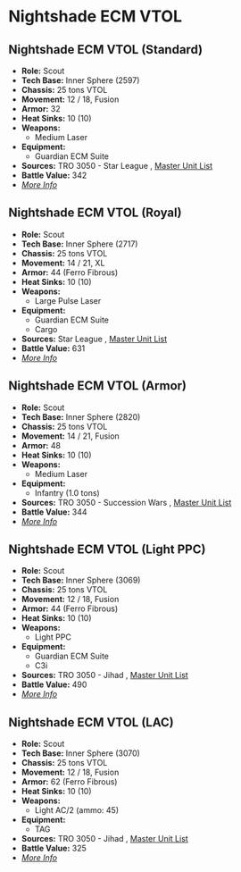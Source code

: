 # Nightshade ECM VTOL 

## Nightshade ECM VTOL (Standard) 

- **Role:** Scout 
- **Tech Base:** Inner Sphere (2597) 
- **Chassis:** 25 tons VTOL 
- **Movement:** 12 / 18, Fusion 
- **Armor:** 32 
- **Heat Sinks:** 10 (10) 
- **Weapons:** 
  - Medium Laser 
- **Equipment:** 
  - Guardian ECM Suite 
- **Sources:** TRO 3050 - Star League , [Master Unit List](http://masterunitlist.info/Unit/Details/2278/nightshade-ecm-vtol-standard) 
- **Battle Value:** 342 
- [*More Info*](nightshade_ecm_vtol/nightshade_ecm_vtol_standard.md) 

## Nightshade ECM VTOL (Royal) 

- **Role:** Scout 
- **Tech Base:** Inner Sphere (2717) 
- **Chassis:** 25 tons VTOL 
- **Movement:** 14 / 21, XL 
- **Armor:** 44 (Ferro Fibrous) 
- **Heat Sinks:** 10 (10) 
- **Weapons:** 
  - Large Pulse Laser 
- **Equipment:** 
  - Guardian ECM Suite 
  - Cargo 
- **Sources:** Star League , [Master Unit List](http://masterunitlist.info/Unit/Details/2277/nightshade-ecm-vtol-royal) 
- **Battle Value:** 631 
- [*More Info*](nightshade_ecm_vtol/nightshade_ecm_vtol_royal.md) 

## Nightshade ECM VTOL (Armor) 

- **Role:** Scout 
- **Tech Base:** Inner Sphere (2820) 
- **Chassis:** 25 tons VTOL 
- **Movement:** 14 / 21, Fusion 
- **Armor:** 48 
- **Heat Sinks:** 10 (10) 
- **Weapons:** 
  - Medium Laser 
- **Equipment:** 
  - Infantry (1.0 tons) 
- **Sources:** TRO 3050 - Succession Wars , [Master Unit List](http://masterunitlist.info/Unit/Details/2274/nightshade-ecm-vtol-armor) 
- **Battle Value:** 344 
- [*More Info*](nightshade_ecm_vtol/nightshade_ecm_vtol_armor.md) 

## Nightshade ECM VTOL (Light PPC) 

- **Role:** Scout 
- **Tech Base:** Inner Sphere (3069) 
- **Chassis:** 25 tons VTOL 
- **Movement:** 12 / 18, Fusion 
- **Armor:** 44 (Ferro Fibrous) 
- **Heat Sinks:** 10 (10) 
- **Weapons:** 
  - Light PPC 
- **Equipment:** 
  - Guardian ECM Suite 
  - C3i 
- **Sources:** TRO 3050 - Jihad , [Master Unit List](http://masterunitlist.info/Unit/Details/2276/nightshade-ecm-vtol-light-ppc) 
- **Battle Value:** 490 
- [*More Info*](nightshade_ecm_vtol/nightshade_ecm_vtol_light_ppc.md) 

## Nightshade ECM VTOL (LAC) 

- **Role:** Scout 
- **Tech Base:** Inner Sphere (3070) 
- **Chassis:** 25 tons VTOL 
- **Movement:** 12 / 18, Fusion 
- **Armor:** 62 (Ferro Fibrous) 
- **Heat Sinks:** 10 (10) 
- **Weapons:** 
  - Light AC/2 (ammo: 45) 
- **Equipment:** 
  - TAG 
- **Sources:** TRO 3050 - Jihad , [Master Unit List](http://masterunitlist.info/Unit/Details/2275/nightshade-ecm-vtol-lac) 
- **Battle Value:** 325 
- [*More Info*](nightshade_ecm_vtol/nightshade_ecm_vtol_lac.md) 

